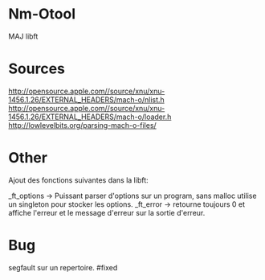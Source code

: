 # Nm-Otool
MAJ libft

# Sources
http://opensource.apple.com//source/xnu/xnu-1456.1.26/EXTERNAL_HEADERS/mach-o/nlist.h
http://opensource.apple.com//source/xnu/xnu-1456.1.26/EXTERNAL_HEADERS/mach-o/loader.h
http://lowlevelbits.org/parsing-mach-o-files/

# Other
Ajout des fonctions suivantes dans la libft:

_ft_options -> Puissant parser d'options sur un program, sans malloc utilise un singleton pour stocker les options.
_ft_error -> retourne toujours 0 et affiche l'erreur et le message d'erreur sur la sortie d'erreur.

# Bug
segfault sur un repertoire. #fixed
